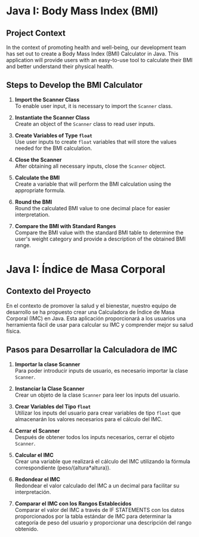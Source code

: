 # Java I: Body Mass Index (BMI)

## Project Context

In the context of promoting health and well-being, our development team has set out to create a Body Mass Index (BMI) Calculator in Java. This application will provide users with an easy-to-use tool to calculate their BMI and better understand their physical health.

## Steps to Develop the BMI Calculator

1. **Import the Scanner Class**  
   To enable user input, it is necessary to import the `Scanner` class.

2. **Instantiate the Scanner Class**  
   Create an object of the `Scanner` class to read user inputs.

3. **Create Variables of Type `float`**  
   Use user inputs to create `float` variables that will store the values needed for the BMI calculation.

4. **Close the Scanner**  
   After obtaining all necessary inputs, close the `Scanner` object.

5. **Calculate the BMI**  
   Create a variable that will perform the BMI calculation using the appropriate formula.

6. **Round the BMI**  
   Round the calculated BMI value to one decimal place for easier interpretation.

7. **Compare the BMI with Standard Ranges**  
   Compare the BMI value with the standard BMI table to determine the user's weight category and provide a description of the obtained BMI range.


# Java I: Índice de Masa Corporal

## Contexto del Proyecto

En el contexto de promover la salud y el bienestar, nuestro equipo de desarrollo se ha propuesto crear una Calculadora de Índice de Masa Corporal (IMC) en Java. Esta aplicación proporcionará a los usuarios una herramienta fácil de usar para calcular su IMC y comprender mejor su salud física.

## Pasos para Desarrollar la Calculadora de IMC

1. **Importar la clase Scanner**  
   Para poder introducir inputs de usuario, es necesario importar la clase `Scanner`.

2. **Instanciar la Clase Scanner**  
   Crear un objeto de la clase `Scanner` para leer los inputs del usuario.

3. **Crear Variables del Tipo `float`**  
   Utilizar los inputs del usuario para crear variables de tipo `float` que almacenarán los valores necesarios para el cálculo del IMC.

4. **Cerrar el Scanner**  
   Después de obtener todos los inputs necesarios, cerrar el objeto `Scanner`.

5. **Calcular el IMC**  
   Crear una variable que realizará el cálculo del IMC utilizando la fórmula correspondiente (peso/(altura*altura)).

6. **Redondear el IMC**  
   Redondear el valor calculado del IMC a un decimal para facilitar su interpretación.

7. **Comparar el IMC con los Rangos Establecidos**  
   Comparar el valor del IMC a través de IF STATEMENTS con los datos proporcionados por la tabla estándar de IMC para determinar la categoría de peso del usuario y proporcionar una descripción del rango obtenido.

